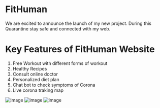 # FitHuman
We are excited to announce the launch of my new project.
During this Quarantine  stay safe and connected  with my web.

# Key Features  of FitHuman Website
1. Free Workout with different  forms of workout 
2. Healthy  Recipes
3. Consult online doctor
4. Personalized diet plan
5. Chat bot to check symptoms of Corona
6. Live   corona traking map 

![image](images/homepage.png)
![image](images/coronatrack.png)
![image](images/chat.png)
